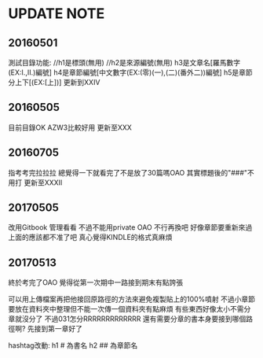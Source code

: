 # UPDATE NOTE

## 20160501
測試目錄功能:
//h1是標頭\(無用\)
//h2是來源編號\(無用\)
h3是文章名\[羅馬數字\(EX:I.,II.\)編號\]
h4是章節編號\[中文數字\(EX:\(零\)\(一\),\(二\)\(番外二\)\)編號\]
h5是章節分上下\[\(EX:\[上\]\)\]
更新到XXIV

## 20160505
目前目錄OK
AZW3比較好用
更新至XXX

## 20160705
指考考完拉拉拉
總覺得一下就看完了不是放了30篇嗎OAO
其實標題後的"\#\#\#"不用打
更新至XXXII

## 20170505
改用Gitbook 管理看看
不過不能用private OAO
不行再換吧
好像章節要重新來過
上面的應該都不准了吧
真心覺得KINDLE的格式真麻煩

## 20170513
終於考完了OAO
覺得從第一次期中一路接到期末有點誇張

可以用上傳檔案再把他接回原路徑的方法來避免複製貼上的100%噴射
不過小章節要放在資料夾中整理但不能一次傳一個資料夾有點麻煩
有些東西好像太小不需分章就沒分了
不過031怎分RRRRRRRRRRRRR
還有需要分章的書本身要接到哪個路徑啊?
先接到第一章好了

hashtag改動:
h1 \# 為書名
h2 \#\# 為章節名